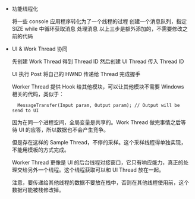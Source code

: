 
* 功能线程化

	将一些 console 应用程序转化为了一个线程的过程
		创建一个消息队列，指定 SIZE
		while 中循环获取消息
		处理消息
	以上三步是额外添加的，不需要修改之前的代码

* UI & Work Thread 协同

	先创建 Work Thread 得到 Thread ID
	然后创建 UI Thread 传入 Thread ID
	
	UI 执行 Post 将自己的 HWND 传递给 Thread 完成握手
	
	Worker Thread 提供 Hook 给其他模块，可以让其他模块不需要 Windows 相关的代码，类似于：
		
		MessageTransfer(Input param, Output param); // Output will be send to UI
	
	因为在同一个进程空间，全局变量是共享的。Work Thread 做完事情之后等待 UI 的应答，所以数据也不会产生竞争。
	
	但是存在这样的 Sample Thread，不停的采样。这个采样线程得单独实现，不能用模板的方式完成。
	
	Worker Thread 更像是 UI 的后台线程对接窗口，它只有响应能力，真正的处理交给另外一个线程。这个线程获取可以和 UI Thread 放在一起。
	
	注意，要传递给其他线程的数据不要放在栈中，否则在其他线程使用前，这个数据可能被栈修改掉。